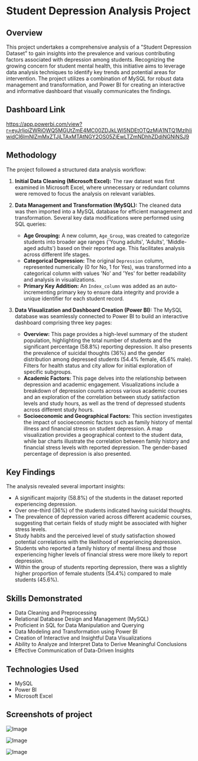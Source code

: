 # Student Depression Analysis Project

## Overview

This project undertakes a comprehensive analysis of a "Student Depression Dataset" to gain insights into the prevalence and various contributing factors associated with depression among students. Recognizing the growing concern for student mental health, this initiative aims to leverage data analysis techniques to identify key trends and potential areas for intervention. The project utilizes a combination of MySQL for robust data management and transformation, and Power BI for creating an interactive and informative dashboard that visually communicates the findings.

## Dashboard Link
https://app.powerbi.com/view?r=eyJrIjoiZWRiOWQ5MGUtZmE4MC00ZDJkLWI5NDEtOTQzMjA1NTQ1MzlhIiwidCI6ImNlZmMxZTJjLTAxMTAtNGY2OS05ZjEwLTZmNDhhZDdiNGNjNSJ9

## Methodology

The project followed a structured data analysis workflow:

1.  **Initial Data Cleaning (Microsoft Excel):** The raw dataset was first examined in Microsoft Excel, where unnecessary or redundant columns were removed to focus the analysis on relevant variables.

2.  **Data Management and Transformation (MySQL):** The cleaned data was then imported into a MySQL database for efficient management and transformation. Several key data modifications were performed using SQL queries:
    * **Age Grouping:** A new column, `Age_Group`, was created to categorize students into broader age ranges ('Young adults', 'Adults', 'Middle-aged adults') based on their reported age. This facilitates analysis across different life stages.
    * **Categorical Depression:** The original `Depression` column, represented numerically (0 for No, 1 for Yes), was transformed into a categorical column with values 'No' and 'Yes' for better readability and analysis in visualizations.
    * **Primary Key Addition:** An `Index_column` was added as an auto-incrementing primary key to ensure data integrity and provide a unique identifier for each student record.

3.  **Data Visualization and Dashboard Creation (Power BI):** The MySQL database was seamlessly connected to Power BI to build an interactive dashboard comprising three key pages:
    * **Overview:** This page provides a high-level summary of the student population, highlighting the total number of students and the significant percentage (58.8%) reporting depression. It also presents the prevalence of suicidal thoughts (36%) and the gender distribution among depressed students (54.4% female, 45.6% male). Filters for health status and city allow for initial exploration of specific subgroups.
    * **Academic Factors:** This page delves into the relationship between depression and academic engagement. Visualizations include a breakdown of depression counts across various academic courses and an exploration of the correlation between study satisfaction levels and study hours, as well as the trend of depressed students across different study hours.
    * **Socioeconomic and Geographical Factors:** This section investigates the impact of socioeconomic factors such as family history of mental illness and financial stress on student depression. A map visualization provides a geographical context to the student data, while bar charts illustrate the correlation between family history and financial stress levels with reported depression. The gender-based percentage of depression is also presented.

## Key Findings

The analysis revealed several important insights:

* A significant majority (58.8%) of the students in the dataset reported experiencing depression.
* Over one-third (36%) of the students indicated having suicidal thoughts.
* The prevalence of depression varied across different academic courses, suggesting that certain fields of study might be associated with higher stress levels.
* Study habits and the perceived level of study satisfaction showed potential correlations with the likelihood of experiencing depression.
* Students who reported a family history of mental illness and those experiencing higher levels of financial stress were more likely to report depression.
* Within the group of students reporting depression, there was a slightly higher proportion of female students (54.4%) compared to male students (45.6%).

## Skills Demonstrated

* Data Cleaning and Preprocessing
* Relational Database Design and Management (MySQL)
* Proficient in SQL for Data Manipulation and Querying
* Data Modeling and Transformation using Power BI
* Creation of Interactive and Insightful Data Visualizations
* Ability to Analyze and Interpret Data to Derive Meaningful Conclusions
* Effective Communication of Data-Driven Insights

## Technologies Used

* MySQL
* Power BI
* Microsoft Excel

## Screenshots of project
![Image](https://github.com/user-attachments/assets/2463efbb-8ace-466c-b117-f8261c795200)

![Image](https://github.com/user-attachments/assets/1c15bcf3-b4a0-4af2-94a2-8a61252091ce)

![Image](https://github.com/user-attachments/assets/ba82ff60-4dba-4369-8ff4-cfc44ec3c165)
